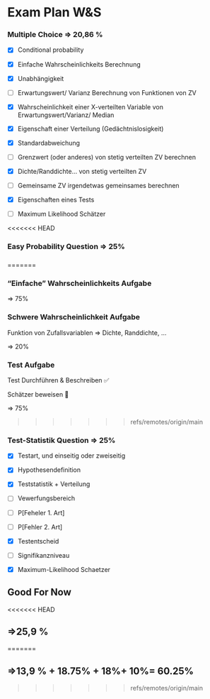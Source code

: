 # Exam Plan W&S

### Multiple Choice => 20,86 %

- [x] Conditional probability
- [x] Einfache Wahrscheinlichkeits Berechnung
- [x] Unabhängigkeit
- [ ] Erwartungswert/ Varianz Berechnung von Funktionen von ZV
- [x] Wahrscheinlichkeit einer X-verteilten Variable von Erwartungswert/Varianz/ Median
- [x] Eigenschaft einer Verteilung (Gedächtnislosigkeit)
- [x] Standardabweichung
- [ ] Grenzwert (oder anderes) von stetig verteilten ZV berechnen
- [x] Dichte/Randdichte... von stetig verteilten ZV
- [ ] Gemeinsame ZV irgendetwas gemeinsames berechnen
- [x] Eigenschaften eines Tests
- [ ] Maximum Likelihood Schätzer



<<<<<<< HEAD
### Easy Probability Question => 25%

### 
=======
### “Einfache” Wahrscheinlichkeits Aufgabe

=> 75%

### Schwere Wahrscheinlichkeit Aufgabe

Funktion von Zufallsvariablen => Dichte, Randdichte, ...

=> 20%

### Test Aufgabe

Test Durchführen & Beschreiben :white_check_mark:

Schätzer beweisen :no_entry_sign:



=> 75%
>>>>>>> refs/remotes/origin/main

### Test-Statistik Question => 25%

- [x] Testart, und einseitig oder zweiseitig

- [x] Hypothesendefinition

- [x] Teststatistik + Verteilung

- [ ] Vewerfungsbereich

- [ ] P[Feheler 1. Art]

- [ ] P[Fehler 2. Art]

- [x] Testentscheid

- [ ] Signifikanzniveau

- [x] Maximum-Likelihood Schaetzer

  

## Good For Now

<<<<<<< HEAD
##  =>25,9 %
=======
##  =>13,9 % + 18.75% + 18%+ 10%= 60.25%
>>>>>>> refs/remotes/origin/main


